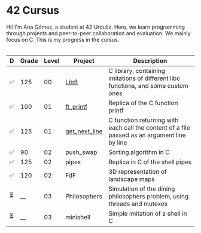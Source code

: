 # 42 Cursus

Hi! I'm Ana Gómez, a student at 42 Urduliz. Here, we learn programming through projects and peer-to-peer collaboration and evaluation. We mainly focus on C. This is my progress in the cursus.<br><br>

|  D  | Grade | Level |    Project    | Description |
| --- | ----- | ----- | ------------- | ----------- |
| ✅  |  125  |  00   | [Libft](https://github.com/anameili-gomez/42_cursus/tree/main/00%20Libft)         | C library, containing imitations of different libc functions, and some custom ones |
| ✅  |  100  |  01   | [ft_printf](https://github.com/anameili-gomez/42_cursus/tree/main/01%20ft_printf)     | Replica of the C function printf |
| ✅  |  125  |  01   | [get_next_line](https://github.com/anameili-gomez/42_cursus/tree/main/01%20get_next_line) | C function returning with each call the content of a file passed as an argument line by line |
| ✅  |  90   |  02   | push_swap     | Sorting algorithm in C |
| ✅  |  125  |  02   | pipex         | Replica in C of the shell pipes |
| ✅  |  120  |  02   | FdF           | 3D representation of landscape maps |
| ⏳  |  __   |  03   | Philosophers  | Simulation of the dining philosophers problem, using threads and mutexes |
| ⏳  |  __   |  03   | minishell     | Simple imitation of a shell in C |
